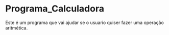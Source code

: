 # Programa_Calculadora
Este é um programa que vai ajudar se o usuario quiser fazer uma operação aritmética. 
